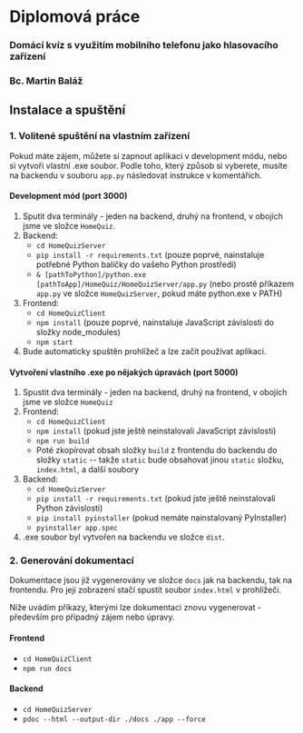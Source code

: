 # Diplomová práce
### Domácí kvíz s využitím mobilního telefonu jako hlasovacího zařízení
### Bc. Martin Baláž
## Instalace a spuštění

### 1. Volitené spuštění na vlastním zařízení
Pokud máte zájem, můžete si zapnout aplikaci v development módu, nebo si vytvoři vlastní .exe soubor.
Podle toho, který způsob si vyberete, musíte na backendu v souboru `app.py` následovat instrukce v komentářích.

#### Development mód (port 3000)
1. Sputit dva terminály - jeden na backend, druhý na frontend, v obojích jsme ve složce `HomeQuiz`.
2. Backend:
   - `cd HomeQuizServer`
   - `pip install -r requirements.txt` (pouze poprvé, nainstaluje potřebné Python balíčky do vašeho Python prostředí)
   - `& [pathToPython]/python.exe [pathToApp]/HomeQuiz/HomeQuizServer/app.py` (nebo prostě příkazem `app.py` ve složce `HomeQuizServer`, pokud máte python.exe v PATH)
3. Frontend:
   - `cd HomeQuizClient`
   - `npm install` (pouze poprvé, nainstaluje JavaScript závislosti do složky node_modules)
   - `npm start`
4. Bude automaticky spuštěn prohlížeč a lze začít používat aplikaci.

#### Vytvoření vlastního .exe po nějakých úpravách (port 5000)
1. Spustit dva terminály - jeden na backend, druhý na frontend, v obojích jsme ve složce `HomeQuiz`
2. Frontend:
   - `cd HomeQuizClient`
   - `npm install` (pokud jste ještě neinstalovali JavaScript závislosti)
   - `npm run build`
   - Poté zkopírovat obsah složky `build` z frontendu do backendu do složky `static`
     -- takže `static` bude obsahovat jinou `static` složku, `index.html`, a další soubory
3. Backend:
   - `cd HomeQuizServer`
   - `pip install -r requirements.txt` (pokud jste ještě neinstalovali Python závislosti)
   - `pip install pyinstaller` (pokud nemáte nainstalovaný PyInstaller)
   - `pyinstaller app.spec`
4. .exe soubor byl vytvořen na backendu ve složce `dist`.

### 2. Generování dokumentací
Dokumentace jsou již vygenerovány ve složce `docs` jak na backendu, tak na frontendu. Pro její zobrazení stačí spustit soubor `index.html` v prohlížeči.

Níže uvádím příkazy, kterými lze dokumentaci znovu vygenerovat - především pro případný zájem nebo úpravy.
#### Frontend
- `cd HomeQuizClient`
- `npm run docs `

#### Backend
- `cd HomeQuizServer`
- `pdoc --html --output-dir ./docs ./app --force`
